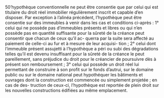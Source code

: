 50’hypothèque conventionnelle ne peut être consentie que par celui qui est titulaire
du droit réel immobilier régulièrement inscrit et capable d’en disposer.
Par exception à l’alinéa précédent, l’hypothèque peut être consentie sur des immeubles à venir
dans les cas et conditions ci-après :
1° celui qui ne possède pas d’immeubles présents et libres ou qui n’en possède pas en
quantité suffisante pour la sûreté de la créance peut consentir que chacun de ceux qu’il ac-
querra par la suite sera affecté au paiement de celle-ci au fur et à mesure de leur acquisi-
tion ;
2° celui dont l’immeuble présent assujetti à l’hypothèque a péri ou subi des dégradations
telles qu’il est devenu insuffisant pour la sûreté de la créance le peut pareillement, sans
préjudice du droit pour le créancier de poursuivre dès à présent son remboursement ;
3° celui qui possède un droit réel lui permettant de construire à son profit sur le fonds
d’autrui, sur le domaine public ou sur le domaine national peut hypothéquer les bâtiments
et ouvrages dont la construction est commencée ou simplement projetée ; en cas de des-
truction de ceux-ci, l’hypothèque est reportée de plein droit sur les nouvelles constructions
édifiées au même emplacement.